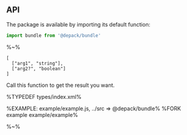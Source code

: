## API

The package is available by importing its default function:

```js
import bundle from '@depack/bundle'
```

%~%

```## bundle
[
  ["arg1", "string"],
  ["arg2?", "boolean"]
]
```

Call this function to get the result you want.

%TYPEDEF types/index.xml%

%EXAMPLE: example/example.js, ../src => @depack/bundle%
%FORK example example/example%

%~%